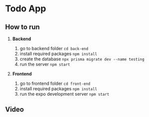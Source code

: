 # Todo App 

## How to run 

 1. **Backend** 
	1. go to backend folder `cd back-end`
	2.  install required packages `npm install`
	3. create the database `npx prisma migrate dev --name testing`
	4.  run the server `npm start`
    
 2. **Frontend**
	1. go to frontend folder `cd front-end`
	2.  install required packages  ``npm install``
	4.  run the expo development server `npm start`
	
## Video 

